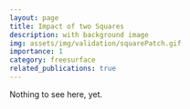 ```yaml
---
layout: page
title: Impact of two Squares
description: with background image
img: assets/img/validation/squarePatch.gif
importance: 1
category: freesurface
related_publications: true
---
```


Nothing to see here, yet.
